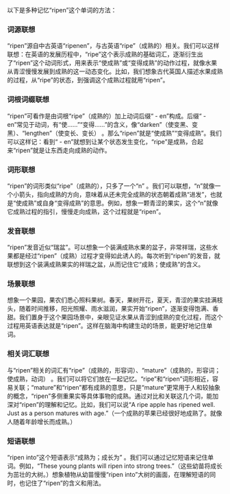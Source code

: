 以下是多种记忆“ripen”这个单词的方法：

### 词源联想
“ripen”源自中古英语“ripenen”，与古英语“ripe”（成熟的）相关。我们可以这样联想：在英语的发展历程中，“ripe”这个表示成熟的基础词汇，逐渐衍生出了“ripen”这个动词形式，用来表示“使成熟”或“变得成熟”的动作过程，就像水果从青涩慢慢发展到成熟的这一动态变化。比如，我们想象古代英国人描述水果成熟的过程，从“ripe”的状态，到强调这个成熟过程就用“ripen”。

### 词根词缀联想
“ripen”可看作是由词根“ripe”（成熟的）加上动词后缀“ - en”构成。后缀“ - en”常见于动词，有“使……”“变得……”的含义，像“darken”（使变黑、变黑）、“lengthen”（使变长、变长） 。那么“ripen”就是“使成熟”“变得成熟”。我们可以这样记：看到“ - en”就想到让某个状态发生变化，“ripe”是成熟，合起来“ripen”就是让东西走向成熟的动作。

### 词形联想
“ripen”的词形类似“ripe”（成熟的），只多了一个“n” 。我们可以联想，“n”就像一个小箭头，指向成熟的方向，意味着从还未完全成熟的状态朝着成熟“进发”，也就是“使成熟”或自身“变得成熟”的意思。例如，想象一颗青涩的果实，这个“n”就像它成熟过程的指引，慢慢走向成熟，这个过程就是“ripen”。

### 发音联想
“ripen”发音近似“瑞盆”。可以想象一个装满成熟水果的盆子，非常祥瑞，这些水果都是经过“ripen”（成熟）过程才变得如此诱人的。每次听到“ripen”的发音，就联想到这个装满成熟果实的祥瑞之盆，从而记住它“成熟；使成熟”的含义。

### 场景联想
想象一个果园，果农们悉心照料果树。春天，果树开花，夏天，青涩的果实挂满枝头，随着时间推移，阳光照耀、雨水滋润，果实开始“ripen”，逐渐变得饱满、香甜。我们置身于这个果园场景中，亲眼见证水果从青涩到成熟的变化过程，而这个过程用英语表达就是“ripen”。这样在脑海中构建生动的场景，能更好地记住单词。

### 相关词汇联想
与“ripen”相关的词汇有“ripe”（成熟的，形容词）、“mature”（成熟的，形容词；使成熟，动词） 。我们可以将它们放在一起记忆。“ripe”和“ripen”词形相近，容易关联；“mature”和“ripen”都有成熟的意思，只是“mature”更常用于人和较抽象的概念，“ripen”多侧重果实等具体事物的成熟。通过对比和关联这几个词，能加深对“ripen”的理解和记忆。比如，我们可以说“A ripe apple has ripened well. Just as a person matures with age.”（一个成熟的苹果已经很好地成熟了。就像人随着年龄增长而成熟。） 

### 短语联想
“ripen into”这个短语表示“成熟为；成长为” 。我们可以通过记忆短语来记住单词。例如，“These young plants will ripen into strong trees.”（这些幼苗将成长为茁壮的大树。）想象植物从幼苗慢慢“ripen into”大树的画面，在理解短语的同时，也记住了“ripen”的含义和用法。 